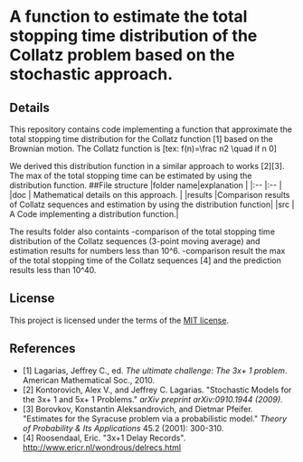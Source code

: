 # A function to estimate the total stopping time distribution of the Collatz problem based on the stochastic approach.

## Details
This repository contains code implementing a function that approximate the total stopping time distribution for the Collatz function [1] based on the Brownian motion.
The Collatz function is 
[tex: f(n)=\frac n2 \quad if n 0]

We derived this distribution function in a similar approach to works [2][3].
The max of the total stopping time can be estimated by using the distribution function.
##File structure
|folder name|explanation                         |
|:--        |:--                          |
|doc        | Mathematical details on this approach.  |
|results    |Comparison results of Collatz sequences and estimation by using the distribution function|
|src        | A Code implementing a distribution function.|

The results folder also containts
-comparison of the total stopping time distribution of the Collatz sequences (3-point moving average) and estimation results for numbers less than 10^6.
-comparison result the max of the total stopping time of the Collatz sequences [4] and the prediction results less than 10^40.
## License
This project is licensed under the terms of the [MIT license](LICENSE.md).

## References
-  [1] Lagarias, Jeffrey C., ed. *The ultimate challenge: The 3x+ 1 problem*. American Mathematical Soc., 2010.
-  [2] Kontorovich, Alex V., and Jeffrey C. Lagarias. "Stochastic Models for the 3x+ 1 and 5x+ 1 Problems." *arXiv preprint arXiv:0910.1944 (2009).*
-  [3] Borovkov, Konstantin Aleksandrovich, and Dietmar Pfeifer. "Estimates for the Syracuse problem via a probabilistic model." *Theory of Probability & Its Applications* 45.2 (2001): 300-310.
-  [4] Roosendaal, Eric. "3x+1 Delay Records". http://www.ericr.nl/wondrous/delrecs.html

